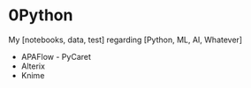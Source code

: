 # 0Python
My [notebooks, data, test] regarding [Python, ML, AI, Whatever]

- APAFlow - PyCaret
- Alterix
- Knime
